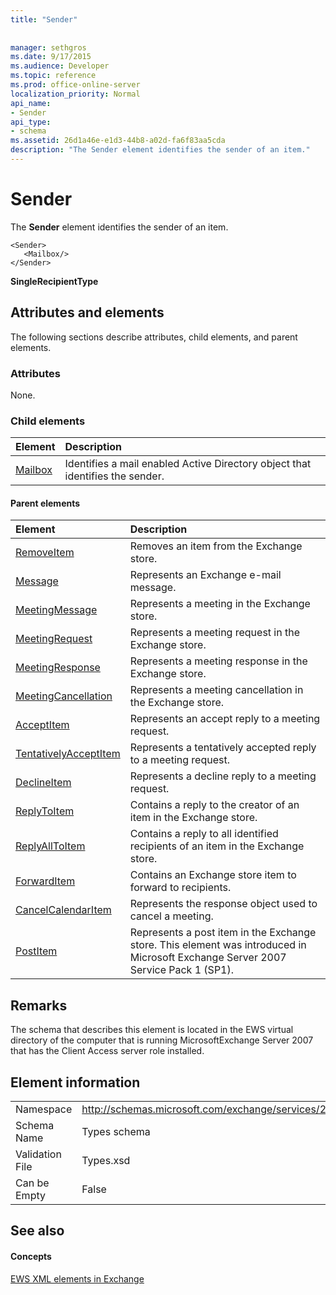 ```yaml
---
title: "Sender"
 
 
manager: sethgros
ms.date: 9/17/2015
ms.audience: Developer
ms.topic: reference
ms.prod: office-online-server
localization_priority: Normal
api_name:
- Sender
api_type:
- schema
ms.assetid: 26d1a46e-e1d3-44b8-a02d-fa6f83aa5cda
description: "The Sender element identifies the sender of an item."
---
```


# Sender

The **Sender** element identifies the sender of an item. 
  
```
<Sender>
   <Mailbox/>
</Sender>
```

 **SingleRecipientType**
## Attributes and elements

The following sections describe attributes, child elements, and parent elements.
  
### Attributes

None.
  
### Child elements

|**Element**|**Description**|
|:-----|:-----|
|[Mailbox](mailbox.md) <br/> |Identifies a mail enabled Active Directory object that identifies the sender.  <br/> |
   
#### Parent elements

|**Element**|**Description**|
|:-----|:-----|
|[RemoveItem](removeitem.md) <br/> |Removes an item from the Exchange store.  <br/> |
|[Message](message-ex15websvcsotherref.md) <br/> |Represents an Exchange e-mail message.  <br/> |
|[MeetingMessage](meetingmessage.md) <br/> |Represents a meeting in the Exchange store.  <br/> |
|[MeetingRequest](meetingrequest.md) <br/> |Represents a meeting request in the Exchange store.  <br/> |
|[MeetingResponse](meetingresponse.md) <br/> |Represents a meeting response in the Exchange store.  <br/> |
|[MeetingCancellation](meetingcancellation.md) <br/> |Represents a meeting cancellation in the Exchange store.  <br/> |
|[AcceptItem](acceptitem.md) <br/> |Represents an accept reply to a meeting request.  <br/> |
|[TentativelyAcceptItem](tentativelyacceptitem.md) <br/> |Represents a tentatively accepted reply to a meeting request.  <br/> |
|[DeclineItem](declineitem.md) <br/> |Represents a decline reply to a meeting request.  <br/> |
|[ReplyToItem](replytoitem.md) <br/> |Contains a reply to the creator of an item in the Exchange store.  <br/> |
|[ReplyAllToItem](replyalltoitem.md) <br/> |Contains a reply to all identified recipients of an item in the Exchange store.  <br/> |
|[ForwardItem](forwarditem.md) <br/> |Contains an Exchange store item to forward to recipients.  <br/> |
|[CancelCalendarItem](cancelcalendaritem.md) <br/> |Represents the response object used to cancel a meeting.  <br/> |
|[PostItem](postitem.md) <br/> |Represents a post item in the Exchange store. This element was introduced in Microsoft Exchange Server 2007 Service Pack 1 (SP1).  <br/> |
   
## Remarks

The schema that describes this element is located in the EWS virtual directory of the computer that is running MicrosoftExchange Server 2007 that has the Client Access server role installed.
  
## Element information

|||
|:-----|:-----|
|Namespace  <br/> |http://schemas.microsoft.com/exchange/services/2006/types  <br/> |
|Schema Name  <br/> |Types schema  <br/> |
|Validation File  <br/> |Types.xsd  <br/> |
|Can be Empty  <br/> |False  <br/> |
   
## See also

#### Concepts

[EWS XML elements in Exchange](ews-xml-elements-in-exchange.md)

